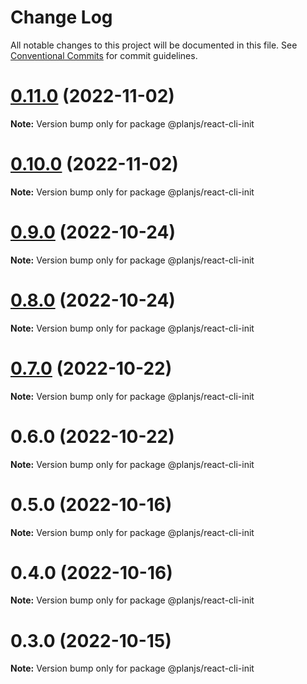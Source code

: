 # Change Log

All notable changes to this project will be documented in this file.
See [Conventional Commits](https://conventionalcommits.org) for commit guidelines.

# [0.11.0](https://github.com/fupengl/react-cli/compare/v0.9.0...v0.11.0) (2022-11-02)

**Note:** Version bump only for package @planjs/react-cli-init

# [0.10.0](https://github.com/fupengl/react-cli/compare/v0.9.0...v0.10.0) (2022-11-02)

**Note:** Version bump only for package @planjs/react-cli-init

# [0.9.0](https://github.com/fupengl/react-cli/compare/v0.8.0...v0.9.0) (2022-10-24)

**Note:** Version bump only for package @planjs/react-cli-init

# [0.8.0](https://github.com/fupengl/react-cli/compare/v0.7.0...v0.8.0) (2022-10-24)

**Note:** Version bump only for package @planjs/react-cli-init

# [0.7.0](https://github.com/fupengl/react-cli/compare/v0.6.0...v0.7.0) (2022-10-22)

**Note:** Version bump only for package @planjs/react-cli-init

# 0.6.0 (2022-10-22)

**Note:** Version bump only for package @planjs/react-cli-init

# 0.5.0 (2022-10-16)

**Note:** Version bump only for package @planjs/react-cli-init

# 0.4.0 (2022-10-16)

**Note:** Version bump only for package @planjs/react-cli-init

# 0.3.0 (2022-10-15)

**Note:** Version bump only for package @planjs/react-cli-init
